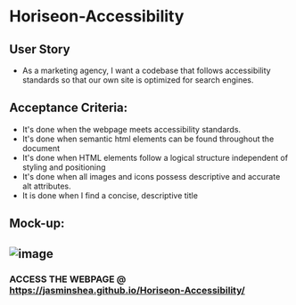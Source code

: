 # Horiseon-Accessibility

## User Story

* As a marketing agency, I want a codebase that follows accessibility standards so that our own site is optimized for search engines.

## Acceptance Criteria: 

* It's done when the webpage meets accessibility standards.
* It's done when semantic html elements can be found throughout the document
* It's done when HTML elements follow a logical structure independent of styling and positioning
* It's done when all images and icons possess descriptive and accurate alt attributes.
* It is done when I find a concise, descriptive title

## Mock-up: 
![image](https://user-images.githubusercontent.com/109838381/189127902-3fb91557-e697-4055-b414-16af031ccf96.png)
---
### ACCESS THE WEBPAGE @ https://jasminshea.github.io/Horiseon-Accessibility/
